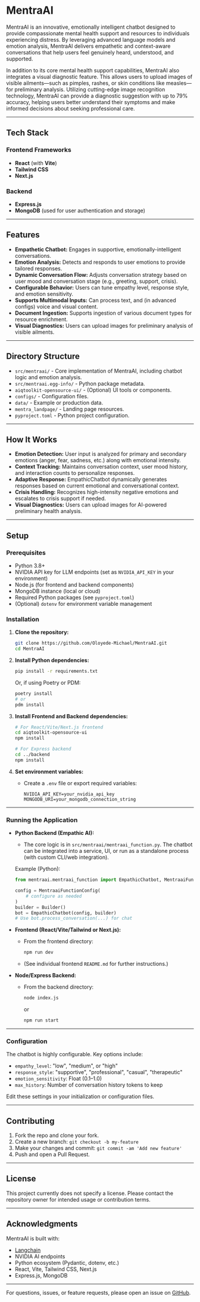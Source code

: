 # MentraAI

MentraAI is an innovative, emotionally intelligent chatbot designed to provide compassionate mental health support and resources to individuals experiencing distress. By leveraging advanced language models and emotion analysis, MentraAI delivers empathetic and context-aware conversations that help users feel genuinely heard, understood, and supported.

In addition to its core mental health support capabilities, MentraAI also integrates a visual diagnostic feature. This allows users to upload images of visible ailments—such as pimples, rashes, or skin conditions like measles—for preliminary analysis. Utilizing cutting-edge image recognition technology, MentraAI can provide a diagnostic suggestion with up to 79% accuracy, helping users better understand their symptoms and make informed decisions about seeking professional care.

---

## Tech Stack

### Frontend Frameworks

- **React** (with **Vite**)
- **Tailwind CSS**
- **Next.js**

### Backend

- **Express.js**
- **MongoDB** (used for user authentication and storage)

---

## Features

- **Empathetic Chatbot:** Engages in supportive, emotionally-intelligent conversations.
- **Emotion Analysis:** Detects and responds to user emotions to provide tailored responses.
- **Dynamic Conversation Flow:** Adjusts conversation strategy based on user mood and conversation stage (e.g., greeting, support, crisis).
- **Configurable Behavior:** Users can tune empathy level, response style, and emotion sensitivity.
- **Supports Multimodal Inputs:** Can process text, and (in advanced configs) voice and visual content.
- **Document Ingestion:** Supports ingestion of various document types for resource enrichment.
- **Visual Diagnostics:** Users can upload images for preliminary analysis of visible ailments.

---

## Directory Structure

- `src/mentraai/` - Core implementation of MentraAI, including chatbot logic and emotion analysis.
- `src/mentraai.egg-info/` - Python package metadata.
- `aiqtoolkit-opensource-ui/` - (Optional) UI tools or components.
- `configs/` - Configuration files.
- `data/` - Example or production data.
- `mentra_landpage/` - Landing page resources.
- `pyproject.toml` - Python project configuration.

---

## How It Works

- **Emotion Detection:** User input is analyzed for primary and secondary emotions (anger, fear, sadness, etc.) along with emotional intensity.
- **Context Tracking:** Maintains conversation context, user mood history, and interaction counts to personalize responses.
- **Adaptive Response:** EmpathicChatbot dynamically generates responses based on current emotional and conversational context.
- **Crisis Handling:** Recognizes high-intensity negative emotions and escalates to crisis support if needed.
- **Visual Diagnostics:** Users can upload images for AI-powered preliminary health analysis.

---

## Setup

### Prerequisites

- Python 3.8+
- NVIDIA API key for LLM endpoints (set as `NVIDIA_API_KEY` in your environment)
- Node.js (for frontend and backend components)
- MongoDB instance (local or cloud)
- Required Python packages (see `pyproject.toml`)
- (Optional) `dotenv` for environment variable management

### Installation

1. **Clone the repository:**
   ```bash
   git clone https://github.com/Oloyede-Michael/MentraAI.git
   cd MentraAI
   ```

2. **Install Python dependencies:**
   ```bash
   pip install -r requirements.txt
   ```
   Or, if using Poetry or PDM:
   ```bash
   poetry install
   # or
   pdm install
   ```

3. **Install Frontend and Backend dependencies:**
   ```bash
   # For React/Vite/Next.js frontend
   cd aiqtoolkit-opensource-ui
   npm install

   # For Express backend
   cd ../backend
   npm install
   ```

4. **Set environment variables:**
   - Create a `.env` file or export required variables:
     ```
     NVIDIA_API_KEY=your_nvidia_api_key
     MONGODB_URI=your_mongodb_connection_string
     ```

---

### Running the Application

- **Python Backend (Empathic AI):**
  - The core logic is in `src/mentraai/mentraai_function.py`. The chatbot can be integrated into a service, UI, or run as a standalone process (with custom CLI/web integration).

  Example (Python):
  ```python
  from mentraai.mentraai_function import EmpathicChatbot, MentraaiFunctionConfig, Builder

  config = MentraaiFunctionConfig(
      # configure as needed
  )
  builder = Builder()
  bot = EmpathicChatbot(config, builder)
  # Use bot.process_conversation(...) for chat
  ```

- **Frontend (React/Vite/Tailwind or Next.js):**
  - From the frontend directory:
    ```bash
    npm run dev
    ```
  - (See individual frontend `README.md` for further instructions.)

- **Node/Express Backend:**
  - From the backend directory:
    ```bash
    node index.js
    ```
    or
    ```bash
    npm run start
    ```

---

### Configuration

The chatbot is highly configurable. Key options include:

- `empathy_level`: "low", "medium", or "high"
- `response_style`: "supportive", "professional", "casual", "therapeutic"
- `emotion_sensitivity`: Float (0.1–1.0)
- `max_history`: Number of conversation history tokens to keep

Edit these settings in your initialization or configuration files.

---

## Contributing

1. Fork the repo and clone your fork.
2. Create a new branch: `git checkout -b my-feature`
3. Make your changes and commit: `git commit -am 'Add new feature'`
4. Push and open a Pull Request.

---

## License

This project currently does not specify a license. Please contact the repository owner for intended usage or contribution terms.

---

## Acknowledgments

MentraAI is built with:
- [Langchain](https://github.com/langchain-ai/langchain)
- NVIDIA AI endpoints
- Python ecosystem (Pydantic, dotenv, etc.)
- React, Vite, Tailwind CSS, Next.js
- Express.js, MongoDB

---

For questions, issues, or feature requests, please open an issue on [GitHub](https://github.com/Oloyede-Michael/MentraAI).